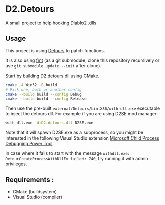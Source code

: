 # D2.Detours

A small project to help hooking Diablo2 .dlls

## Usage

This project is using [Detours](https://github.com/microsoft/Detours) to patch functions.

It is also using [fmt](https://github.com/fmtlib/fmt) (as a git submodule, clone this repository recursively or use `git submodule update --init` after clone).

Start by building D2.detours.dll using CMake.

```sh
cmake -A Win32 -B build
# Pick one, both or another config
cmake --build build --config Debug
cmake --build build --config Release
```

Then use the pre-built `external/Detours/bin.X86/with-dll.exe` executable to inject the detours dll.
For example if you are using D2SE mod manager:

```sh
with-dll.exe -d:D2.detours.dll D2SE.exe
```

Note that it will spawn D2SE.exe as a subprocess, so you might be interested in the following Visual Studio extension [Microsoft Child Process Debugging Power Tool](https://marketplace.visualstudio.com/items?itemName=vsdbgplat.MicrosoftChildProcessDebuggingPowerTool).

In case where it fails to start with the message `withdll.exe: DetourCreateProcessWithDllEx failed: 740`, try running it with admin privileges.

## Requirements :

- CMake (buildsystem)
- Visual Studio (compiler)
